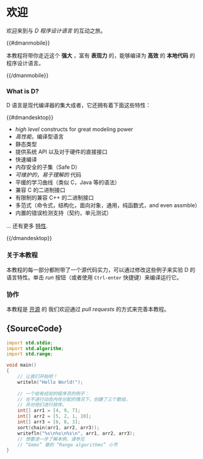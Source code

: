 # 欢迎

欢迎来到与 *D 程序设计语言* 的互动之旅。

{{#dmanmobile}}

本教程将带你走近这个 __强大__ ，富有 __表现力__ 的，能够编译为 __高效__ 的 __本地代码__ 的程序设计语言。

{{/dmanmobile}}

### What is D?

D 语言是现代编译器的集大成者，它还拥有着下面这些特性：

{{#dmandesktop}}

- _high level_ constructs for great modeling power
- _高性能_，编译型语言
- 静态类型
- 提供系统 API 以及对于硬件的直接接口
- 快速编译
- 内存安全的子集（Safe D）
- _可维护的_，_易于理解的_ 代码
- 平缓的学习曲线（类似 C，Java 等的语法）
- 兼容 C 的二进制接口
- 有限制的兼容 C++ 的二进制接口
- 多范式（命令式，结构化，面向对象，通用，纯函数式，and even assmble）
- 内置的错误检测支持（契约，单元测试）

... 还有更多 [特性](http://dlang.org/overview.html).

{{/dmandesktop}}

### 关于本教程

本教程的每一部分都附带了一个源代码实力，可以通过修改这些例子来实验 D 的语言特性。单击 _run_ 按钮（或者使用 `Ctrl-enter` 快捷键）来编译运行它。

### 协作

本教程是 [开源](https://github.com/dlang-tour) 的
我们欢迎通过 _pull requests_ 的方式来完善本教程。

## {SourceCode}

```d
import std.stdio;
import std.algorithm;
import std.range;

void main()
{
    // 让我们开始吧！
    writeln("Hello World!");
    
    // 一个给有经验的程序员的例子：
    // 在不进行动态内存分配的情况下，创建了三个数组，
    // 并对他们进行排序。
    int[] arr1 = [4, 9, 7];
    int[] arr2 = [5, 2, 1, 10];
    int[] arr3 = [6, 8, 3];
    sort(chain(arr1, arr2, arr3));
    writefln("%s\n%s\n%s\n", arr1, arr2, arr3);
    // 想要进一步了解本例，请参见
    // “Gems” 章的 “Range algorithms” 小节
}
```
